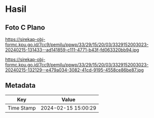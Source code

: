 # Hasil

## Foto C Plano

https://sirekap-obj-formc.kpu.go.id/7cc9/pemilu/ppwp/33/29/15/20/03/3329152003023-20240215-131433--ad141859-c111-4771-b43f-fd063320bb94.jpg

https://sirekap-obj-formc.kpu.go.id/7cc9/pemilu/ppwp/33/29/15/20/03/3329152003023-20240215-132129--e479a034-3082-41cd-9195-4558ce86be87.jpg


## Metadata

| Key        | Value               |
| ---------- | ------------------- |
| Time Stamp | 2024-02-15 15:00:29 |



